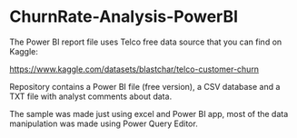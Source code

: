 # ChurnRate-Analysis-PowerBI
The Power BI report file uses Telco free data source that you can find on Kaggle:

https://www.kaggle.com/datasets/blastchar/telco-customer-churn

Repository contains a Power BI file (free version), a CSV database and a TXT file with analyst comments about data.

The sample was made just using excel and Power BI app, most of the data manipulation was made using Power Query Editor.
